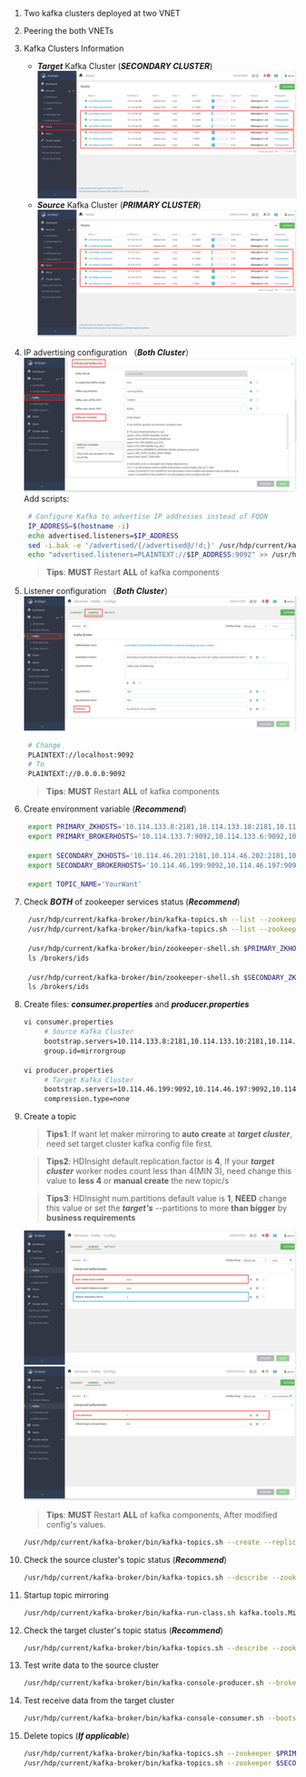 1. Two kafka clusters deployed at two VNET
2. Peering the both VNETs
3. Kafka Clusters Information
   * ***Target*** Kafka Cluster (***SECONDARY CLUSTER***)
     ![](./000-pictures/001-source-cluster-info.png)
   * ***Source*** Kafka Cluster (***PRIMARY CLUSTER***)
     ![](./000-pictures/002-target-cluster-info.png)

4. IP advertising configuration （***Both Cluster***）
   ![](./000-pictures/003-KafkaIPAdvertising.png)
   Add scripts:
   ```bash
    # Configure Kafka to advertise IP addresses instead of FQDN
    IP_ADDRESS=$(hostname -i)
    echo advertised.listeners=$IP_ADDRESS
    sed -i.bak -e '/advertised/{/advertised@/!d;}' /usr/hdp/current/kafka-broker/conf/server.properties
    echo "advertised.listeners=PLAINTEXT://$IP_ADDRESS:9092" >> /usr/hdp/current/kafka-broker/conf/server.properties
   ```
   > **Tips**: **MUST** Restart **ALL** of kafka components
5. Listener configuration （***Both Cluster***）
   ![](./000-pictures/004-KafkaListenering.png)
   ```bash
    # Change
    PLAINTEXT://localhost:9092
    # To
    PLAINTEXT://0.0.0.0:9092
   ```
   > **Tips**: **MUST** Restart **ALL** of kafka components
6. Create environment variable (***Recommend***)
   ```bash
    export PRIMARY_ZKHOSTS='10.114.133.8:2181,10.114.133.10:2181,10.114.133.9:2181'
    export PRIMARY_BROKERHOSTS='10.114.133.7:9092,10.114.133.6:9092,10.114.133.5:9092'
    
    export SECONDARY_ZKHOSTS='10.114.46.201:2181,10.114.46.202:2181,10.114.46.203:2181'
    export SECONDARY_BROKERHOSTS='10.114.46.199:9092,10.114.46.197:9092,10.114.46.198:9092'

    export TOPIC_NAME='YourWant'
   ```
7. Check ***BOTH*** of zookeeper services status (***Recommend***)
   ```bash
    /usr/hdp/current/kafka-broker/bin/kafka-topics.sh --list --zookeeper $PRIMARY_ZKHOSTS
    /usr/hdp/current/kafka-broker/bin/kafka-topics.sh --list --zookeeper $SECONDARY_ZKHOSTS

    /usr/hdp/current/kafka-broker/bin/zookeeper-shell.sh $PRIMARY_ZKHOSTS
    ls /brokers/ids

    /usr/hdp/current/kafka-broker/bin/zookeeper-shell.sh $SECONDARY_ZKHOSTS
    ls /brokers/ids
   ```
8. Create files: ***consumer.properties*** and ***producer.properties***
   ```bash
   vi consumer.properties
        # Source Kafka Cluster
        bootstrap.servers=10.114.133.8:2181,10.114.133.10:2181,10.114.133.9:2181
        group.id=mirrorgroup

   vi producer.properties
        # Target Kafka Cluster
        bootstrap.servers=10.114.46.199:9092,10.114.46.197:9092,10.114.46.198:9092
        compression.type=none
   ```
9.  Create a topic
    > **Tips1**: If want let maker mirroring to **auto create** at ***target cluster***, need set target cluster kafka config file first.

    > **Tips2**: HDInsight default.replication.factor is **4**, If your ***target cluster*** worker nodes count less than 4(MIN 3), need change this value to **less 4** or **manual create** the new topic/s

    > **Tips3**: HDInsight num.partitions default value is **1**, **NEED** change this value or  set the ***target's*** --partitions to more **than bigger** by **business requirements**

    ![](./000-pictures/005-auto-create-topic-n-factor.png)
    ![](./000-pictures/006-number-of-partitions.png)

    > **Tips**: **MUST** Restart **ALL** of kafka components, After modified config's values.

    ```bash
    /usr/hdp/current/kafka-broker/bin/kafka-topics.sh --create --replication-factor 2 --partitions 3 --topic $TOPIC_NAME --zookeeper $PRIMARY_ZKHOSTS
    ```
10. Check the source cluster's topic status (***Recommend***)
    ```bash
    /usr/hdp/current/kafka-broker/bin/kafka-topics.sh --describe --zookeeper $PRIMARY_ZKHOSTS --topic $TOPIC_NAME
    ```
11. Startup topic mirroring
    ```bash
    /usr/hdp/current/kafka-broker/bin/kafka-run-class.sh kafka.tools.MirrorMaker --consumer.config consumer.properties --producer.config producer.properties --whitelist $TOPIC_NAME --num.streams 4
    ```
12. Check the target cluster's topic status (***Recommend***)
    ```bash
    /usr/hdp/current/kafka-broker/bin/kafka-topics.sh --describe --zookeeper $SECONDARY_ZKHOSTS --topic $TOPIC_NAME
    ```
13. Test write data to the source cluster
    ```bash
    /usr/hdp/current/kafka-broker/bin/kafka-console-producer.sh --broker-list $PRIMARY_BROKERHOSTS --topic $TOPIC_NAME
    ```
14. Test receive data from the target cluster
    ```bash
    /usr/hdp/current/kafka-broker/bin/kafka-console-consumer.sh --bootstrap-server $SECONDARY_BROKERHOSTS --topic $TOPIC_NAME --from-beginning
    ```
15. Delete topics (***If applicable***)
    ```bash
    /usr/hdp/current/kafka-broker/bin/kafka-topics.sh --zookeeper $PRIMARY_ZKHOSTS --delete --topic $TOPIC_NAME
    /usr/hdp/current/kafka-broker/bin/kafka-topics.sh --zookeeper $SECONDARY_ZKHOSTS --delete --topic $TOPIC_NAME
    ```
